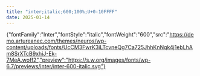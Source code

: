 ```yaml
---
title: "inter;italic;600;100%;U+0-10FFFF"
date: 2025-01-14
---
```


{"fontFamily":"Inter","fontStyle":"italic","fontWeight":"600","src":"https://demo.artureanec.com/themes/neuros/wp-content/uploads/fonts/UcCM3FwrK3iLTcvneQg7Ca725JhhKnNqk4j1ebLhAm8SrXTcB9xhiJ-Ek-7MeA.woff2","preview":"https://s.w.org/images/fonts/wp-6.7/previews/inter/inter-600-italic.svg"}
